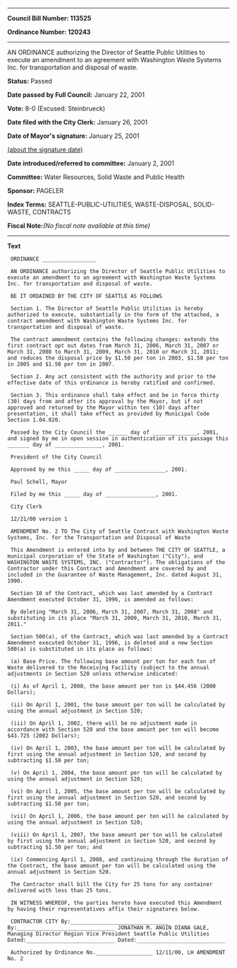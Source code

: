 

********

**Council Bill Number: 113525**
   
**Ordinance Number: 120243**
********

 AN ORDINANCE authorizing the Director of Seattle Public Utilities to execute an amendment to an agreement with Washington Waste Systems Inc. for transportation and disposal of waste.

**Status:** Passed
   
**Date passed by Full Council:** January 22, 2001
   
**Vote:** 8-0 (Excused: Steinbrueck)
   
**Date filed with the City Clerk:** January 26, 2001
   
**Date of Mayor's signature:** January 25, 2001
   
[(about the signature date)](/~public/approvaldate.htm)
   
   
   
**Date introduced/referred to committee:** January 2, 2001
   
**Committee:** Water Resources, Solid Waste and Public Health
   
**Sponsor:** PAGELER
   
   
**Index Terms:** SEATTLE-PUBLIC-UTILITIES, WASTE-DISPOSAL, SOLID-WASTE, CONTRACTS

**Fiscal Note:**_(No fiscal note available at this time)_

********

**Text**
   
```
 ORDINANCE _________________

 AN ORDINANCE authorizing the Director of Seattle Public Utilities to execute an amendment to an agreement with Washington Waste Systems Inc. for transportation and disposal of waste.

 BE IT ORDAINED BY THE CITY OF SEATTLE AS FOLLOWS

 Section 1. The Director of Seattle Public Utilities is hereby authorized to execute, substantially in the form of the attached, a contract amendment with Washington Waste Systems Inc. for transportation and disposal of waste.

 The contract amendment contains the following changes: extends the first contract opt out dates from March 31, 2006, March 31, 2007 or March 31, 2008 to March 31, 2009, March 31, 2010 or March 31, 2011; and reduces the disposal price by $1.50 per ton in 2003, $1.50 per ton in 2005 and $1.50 per ton in 2007.

 Section 2. Any act consistent with the authority and prior to the effective date of this ordinance is hereby ratified and confirmed.

 Section 3. This ordinance shall take effect and be in force thirty (30) days from and after its approval by the Mayor, but if not approved and returned by the Mayor within ten (10) days after presentation, it shall take effect as provided by Municipal Code Section 1.04.020.

 Passed by the City Council the ______ day of ______________, 2001, and signed by me in open session in authentication of its passage this _______ day of _______________, 2001.

 President of the City Council

 Approved by me this _____ day of ________________, 2001.

 Paul Schell, Mayor

 Filed by me this _____ day of ________________, 2001.

 City Clerk

 12/21/00 version 1

 AMENDMENT No. 2 TO The City of Seattle Contract with Washington Waste Systems, Inc. for the Transportation and Disposal of Waste

 This Amendment is entered into by and between THE CITY OF SEATTLE, a municipal corporation of the State of Washington ("City"), and WASHINGTON WASTE SYSTEMS, INC. ("Contractor"). The obligations of the Contractor under this Contract and Amendment are covered by and included in the Guarantee of Waste Management, Inc. dated August 31, 1990.

 Section 10 of the Contract, which was last amended by a Contract Amendment executed October 31, 1996, is amended as follows:

 By deleting "March 31, 2006, March 31, 2007, March 31, 2008" and substituting in its place "March 31, 2009, March 31, 2010, March 31, 2011."

 Section 500(a), of the Contract, which was last amended by a Contract Amendment executed October 31, 1996, is deleted and a new Section 500(a) is substituted in its place as follows:

 (a) Base Price. The following base amount per ton for each ton of Waste delivered to the Receiving Facility (subject to the annual adjustments in Section 520 unless otherwise indicated:

 (i) As of April 1, 2000, the base amount per ton is $44.456 (2000 Dollars);

 (ii) On April 1, 2001, the base amount per ton will be calculated by using the annual adjustment in Section 520;

 (iii) On April 1, 2002, there will be no adjustment made in accordance with Section 520 and the base amount per ton will become $43.725 (2002 Dollars);

 (iv) On April 1, 2003, the base amount per ton will be calculated by first using the annual adjustment in Section 520, and second by subtracting $1.50 per ton;

 (v) On April 1, 2004, the base amount per ton will be calculated by using the annual adjustment in Section 520;

 (vi) On April 1, 2005, the base amount per ton will be calculated by first using the annual adjustment in Section 520, and second by subtracting $1.50 per ton;

 (vii) On April 1, 2006, the base amount per ton will be calculated by using the annual adjustment in Section 520;

 (viii) On April 1, 2007, the base amount per ton will be calculated by first using the annual adjustment in Section 520, and second by subtracting $1.50 per ton; and

 (ix) Commencing April 1, 2008, and continuing through the duration of the Contract, the base amount per ton will be calculated using the annual adjustment in Section 520.

 The Contractor shall bill the City for 25 tons for any container delivered with less than 25 tons.

 IN WITNESS WHEREOF, the parties hereto have executed this Amendment by having their representatives affix their signatures below.

 CONTRACTOR CITY By:_______________________________ By:_______________________________ JONATHAN M. ANGIN DIANA GALE, Managing Director Region Vice President Seattle Public Utilities Dated:____________________________ Dated:____________________________

 Authorized by Ordinance No.__________________ 12/11/00, LH AMENDMENT No. 2

```

